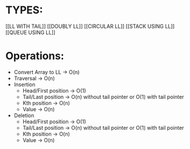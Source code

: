 # TYPES: 
[[LL WITH TAIL]]
[[DOUBLY LL]]
[[CIRCULAR LL]]
[[STACK USING LL]]
[[QUEUE USING LL]]

# Operations:
- Convert Array to LL -> O(n)
- Traversal -> O(n)
- Insertion
	- Head/First position -> O(1)
	- Tail/Last position -> O(n) without tail pointer or O(1) with tail pointer
	- Kth position -> O(n)
	- Value -> O(n)
- Deletion
	- Head/First position -> O(1)
	- Tail/Last position -> O(n) without tail pointer or O(1) with tail pointer
	- Kth position -> O(n)
	- Value -> O(n)